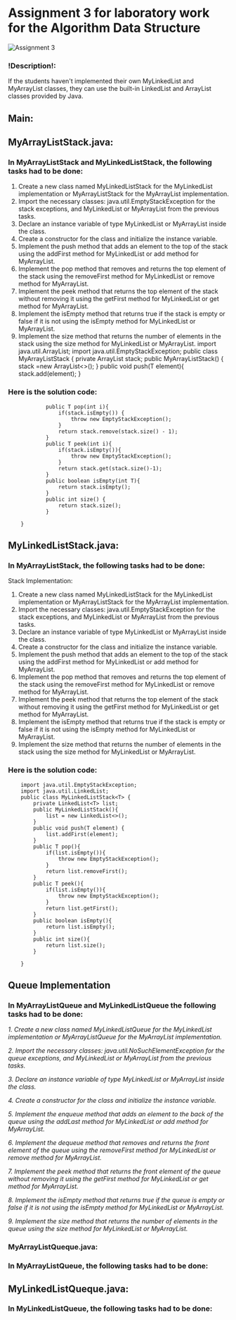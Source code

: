 # Assignment 3 for  laboratory work for the Algorithm Data Structure
![Assignment 3](https://avatars.mds.yandex.net/i?id=85c7a1aec44a18feaf285883e555bc5800eb8003-8496986-images-thumbs&n=13)
### !Description!:
If the students haven't implemented their own MyLinkedList and MyArrayList classes, they can use the built-in LinkedList and ArrayList classes provided by Java.
## Main:
## MyArrayListStack.java:
### In MyArrayListStack and MyLinkedListStack, the following tasks had to be done:

1. Create a new class named MyLinkedListStack for the MyLinkedList implementation or MyArrayListStack for the MyArrayList implementation.
2. Import the necessary classes: java.util.EmptyStackException for the stack exceptions, and MyLinkedList or MyArrayList from the previous tasks.
3. Declare an instance variable of type MyLinkedList or MyArrayList inside the class.
4. Create a constructor for the class and initialize the instance variable.
5. Implement the push method that adds an element to the top of the stack using the addFirst method for MyLinkedList or add method for MyArrayList.
6. Implement the pop method that removes and returns the top element of the stack using the removeFirst method for MyLinkedList or remove method for MyArrayList.
7. Implement the peek method that returns the top element of the stack without removing it using the getFirst method for MyLinkedList or get method for MyArrayList.
8. Implement the isEmpty method that returns true if the stack is empty or false if it is not using the isEmpty method for MyLinkedList or MyArrayList.
9. Implement the size method that returns the number of elements in the stack using the size method for MyLinkedList or MyArrayList.
        import java.util.ArrayList;
        import java.util.EmptyStackException;
        public class MyArrayListStack<T> {
            private ArrayList<T> stack;
            public MyArrayListStack() {
            stack =new ArrayList<>();
            }
            public void push(T element){
            stack.add(element);
            }
### Here is the solution code:
                public T pop(int i){
                    if(stack.isEmpty()) {
                        throw new EmptyStackException();
                    }
                    return stack.remove(stack.size() - 1);
                }
                public T peek(int i){
                    if(stack.isEmpty()){
                        throw new EmptyStackException();
                    }
                    return stack.get(stack.size()-1);
                }
                public boolean isEmpty(int T){
                    return stack.isEmpty();
                }
                public int size() {
                    return stack.size();
                }
        
        }



## MyLinkedListStack.java:
### In MyArrayListStack, the following tasks had to be done:
Stack Implementation:
1. Create a new class named MyLinkedListStack for the MyLinkedList implementation or MyArrayListStack for the MyArrayList implementation.
2. Import the necessary classes: java.util.EmptyStackException for the stack exceptions, and MyLinkedList or MyArrayList from the previous tasks.
3. Declare an instance variable of type MyLinkedList or MyArrayList inside the class.
4. Create a constructor for the class and initialize the instance variable.
5. Implement the push method that adds an element to the top of the stack using the addFirst method for MyLinkedList or add method for MyArrayList.
6. Implement the pop method that removes and returns the top element of the stack using the removeFirst method for MyLinkedList or remove method for MyArrayList.
7. Implement the peek method that returns the top element of the stack without removing it using the getFirst method for MyLinkedList or get method for MyArrayList.
8. Implement the isEmpty method that returns true if the stack is empty or false if it is not using the isEmpty method for MyLinkedList or MyArrayList.
9. Implement the size method that returns the number of elements in the stack using the size method for MyLinkedList or MyArrayList.
### Here is the solution code:
        import java.util.EmptyStackException;
        import java.util.LinkedList;
        public class MyLinkedListStack<T> {
            private LinkedList<T> list;
            public MyLinkedListStack(){
                list = new LinkedList<>();
            }
            public void push(T element) {
                list.addFirst(element);
            }
            public T pop(){
                if(list.isEmpty()){
                    throw new EmptyStackException();
                }
                return list.removeFirst();
            }
            public T peek(){
                if(list.isEmpty()){
                    throw new EmptyStackException();
                }
                return list.getFirst();
            }
            public boolean isEmpty(){
                return list.isEmpty();
            }
            public int size(){
                return list.size();
            }
        
        }


## **Queue Implementation**
### In MyArrayListQueue and MyLinkedListQueue the following tasks had to be done:
*1. Create a new class named MyLinkedListQueue for the MyLinkedList implementation or MyArrayListQueue for the MyArrayList implementation.*

*2. Import the necessary classes: java.util.NoSuchElementException for the queue exceptions, and MyLinkedList or MyArrayList from the previous tasks.*

*3. Declare an instance variable of type MyLinkedList or MyArrayList inside the class.*

*4. Create a constructor for the class and initialize the instance variable.*

*5. Implement the enqueue method that adds an element to the back of the queue using the addLast method for MyLinkedList or add method for MyArrayList.*

*6. Implement the dequeue method that removes and returns the front element of the queue using the removeFirst method for MyLinkedList or remove method for MyArrayList.*

*7. Implement the peek method that returns the front element of the queue without removing it using the getFirst method for MyLinkedList or get method for MyArrayList.*

*8. Implement the isEmpty method that returns true if the queue is empty or false if it is not using the isEmpty method for MyLinkedList or MyArrayList.*

*9. Implement the size method that returns the number of elements in the queue using the size method for MyLinkedList or MyArrayList.*

### MyArrayListQueque.java:
### In MyArrayListQueue, the following tasks had to be done:



## MyLinkedListQueque.java:
### In MyLinkedListQueue, the following tasks had to be done:
